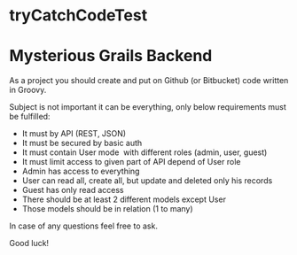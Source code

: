 tryCatchCodeTest
================

Mysterious Grails Backend
================

As a project you should create and put on Github (or Bitbucket) code written in Groovy. 

Subject is not important it can be everything, only below requirements must be fulfilled:

* It must by API (REST, JSON)
* It must be secured by basic auth
* It must contain User mode ­ with different roles (admin, user, guest)
* It must limit access to given part of API depend of User role
* Admin has access to everything
* User can read all, create all, but update and deleted only his records
* Guest has only read access
* There should be at least 2 different models except User
* Those models should be in relation (1 to many)

In case of any questions feel free to ask.

Good luck!
